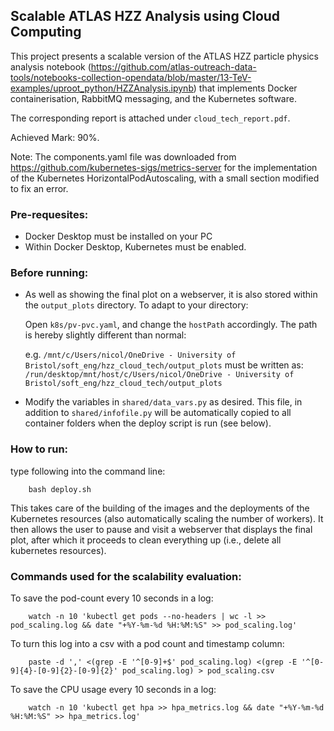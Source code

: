 
## Scalable ATLAS HZZ Analysis using Cloud Computing

This project presents a scalable version of the ATLAS HZZ particle physics analysis notebook (https://github.com/atlas-outreach-data-tools/notebooks-collection-opendata/blob/master/13-TeV-examples/uproot_python/HZZAnalysis.ipynb) that implements Docker containerisation, RabbitMQ messaging, and the Kubernetes software. 

The corresponding report is attached under  `cloud_tech_report.pdf`.

Achieved Mark: 90%.

Note: The components.yaml file was downloaded from https://github.com/kubernetes-sigs/metrics-server for the implementation of the Kubernetes HorizontalPodAutoscaling, with a small section modified to fix an error. 


### Pre-requesites: 
- Docker Desktop must be installed on your PC
- Within Docker Desktop, Kubernetes must be enabled. 

### Before running: 
- As well as showing the final plot on a webserver, it is also stored within the `output_plots` directory. To adapt to your directory: 

    Open `k8s/pv-pvc.yaml`, and change the `hostPath` accordingly. The path is hereby slightly different than normal: 

    e.g. `/mnt/c/Users/nicol/OneDrive - University of Bristol/soft_eng/hzz_cloud_tech/output_plots` must be written as: `/run/desktop/mnt/host/c/Users/nicol/OneDrive - University of Bristol/soft_eng/hzz_cloud_tech/output_plots`

- Modify the variables in `shared/data_vars.py` as desired. This file, in addition to `shared/infofile.py` will be automatically copied to all container folders when the deploy script is run (see below).

### How to run: 
type following into the command line: 

        bash deploy.sh

This takes care of the building of the images and the deployments of the Kubernetes resources (also automatically scaling the number of workers). It then allows the user to pause and visit a webserver that displays the final plot, after which it proceeds to clean everything up (i.e., delete all kubernetes resources).


### Commands used for the scalability evaluation:
To save the pod-count every 10 seconds in a log: 

        watch -n 10 'kubectl get pods --no-headers | wc -l >> pod_scaling.log && date "+%Y-%m-%d %H:%M:%S" >> pod_scaling.log'

To turn this log into a csv with a pod count and timestamp column: 

        paste -d ',' <(grep -E '^[0-9]+$' pod_scaling.log) <(grep -E '^[0-9]{4}-[0-9]{2}-[0-9]{2}' pod_scaling.log) > pod_scaling.csv

To save the CPU usage every 10 seconds in a log: 

        watch -n 10 'kubectl get hpa >> hpa_metrics.log && date "+%Y-%m-%d %H:%M:%S" >> hpa_metrics.log'
